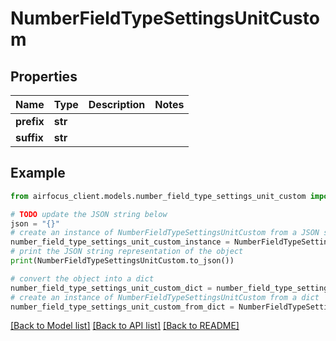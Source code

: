 # NumberFieldTypeSettingsUnitCustom


## Properties

Name | Type | Description | Notes
------------ | ------------- | ------------- | -------------
**prefix** | **str** |  | 
**suffix** | **str** |  | 

## Example

```python
from airfocus_client.models.number_field_type_settings_unit_custom import NumberFieldTypeSettingsUnitCustom

# TODO update the JSON string below
json = "{}"
# create an instance of NumberFieldTypeSettingsUnitCustom from a JSON string
number_field_type_settings_unit_custom_instance = NumberFieldTypeSettingsUnitCustom.from_json(json)
# print the JSON string representation of the object
print(NumberFieldTypeSettingsUnitCustom.to_json())

# convert the object into a dict
number_field_type_settings_unit_custom_dict = number_field_type_settings_unit_custom_instance.to_dict()
# create an instance of NumberFieldTypeSettingsUnitCustom from a dict
number_field_type_settings_unit_custom_from_dict = NumberFieldTypeSettingsUnitCustom.from_dict(number_field_type_settings_unit_custom_dict)
```
[[Back to Model list]](../README.md#documentation-for-models) [[Back to API list]](../README.md#documentation-for-api-endpoints) [[Back to README]](../README.md)


